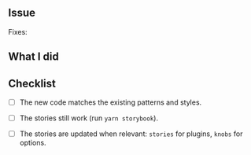 ## Issue

Fixes:

## What I did



## Checklist

- [ ] The new code matches the existing patterns and styles.
- [ ] The stories still work (run `yarn storybook`).
- [ ] The stories are updated when relevant: `stories` for plugins, `knobs` for options.


<!--

If your answer is yes to any of these, please make sure to include it in
your PR.

Maintainers: Please tag your pull request with at least one of the following:
`["cleanup", "BREAKING CHANGE", "feature request", "bug", "documentation", "maintenance", "dependencies", "other"]`

-->
